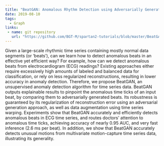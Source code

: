 ```yaml
---
title: "BeatGAN: Anomalous Rhythm Detection using Adversarially Generated Time Series."
date: 2019-08-10
tags:
  - Graph
links: 
 - name: git repository
   url: "https://github.com/BGT-M/spartan2-tutorials/blob/master/BeatGAN.ipynb"
---
```


<!--more-->

Given a large-scale rhythmic time series containing mostly normal data segments (or ‘beats’), can we learn how to detect anomalous beats in an effective yet efficient way? For example, how can we detect anomalous beats from electrocardiogram (ECG) readings? Existing approaches either require excessively high amounts of labeled and balanced data for classification, or rely on less regularized reconstructions, resulting in lower accuracy in anomaly detection. Therefore, we propose BeatGAN, an unsupervised anomaly detection algorithm for time series data. BeatGAN outputs explainable results to pinpoint the anomalous time ticks of an input beat, by comparing them to adversarially generated beats. Its robustness is guaranteed by its regularization of reconstruction error using an adversarial generation approach, as well as data augmentation using time series warping. Experiments show that BeatGAN accurately and efficiently detects anomalous beats in ECG time series, and routes doctors’ attention to anomalous time ticks, achieving accuracy of nearly 0.95 AUC, and very fast inference (2.6 ms per beat). In addition, we show that BeatGAN accurately detects unusual motions from multivariate motion-capture time series data, illustrating its generality.

